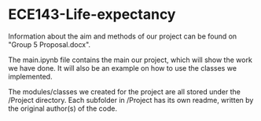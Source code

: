 # ECE143-Life-expectancy

Information about the aim and methods of our project can be found on "Group 5 Proposal.docx".

The main.ipynb file contains the main our project, which will show the work we have done. It will also be an example on how to use the classes we implemented.

The modules/classes we created for the project are all stored under the /Project directory. Each subfolder in /Project has its own readme, written by the original author(s) of the code.
